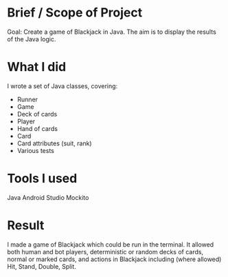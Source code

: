 # Brief / Scope of Project
Goal: Create a game of Blackjack in Java. The aim is to display the results of the Java logic.

# What I did
I wrote a set of Java classes, covering:
- Runner
- Game
- Deck of cards
- Player
- Hand of cards
- Card
- Card attributes (suit, rank)
- Various tests

# Tools I used
Java
Android Studio
Mockito

# Result
I made a game of Blackjack which could be run in the terminal. It allowed both human and bot players, deterministic or random decks of cards, normal or marked cards, and actions in Blackjack including (where allowed) Hit, Stand, Double, Split.
